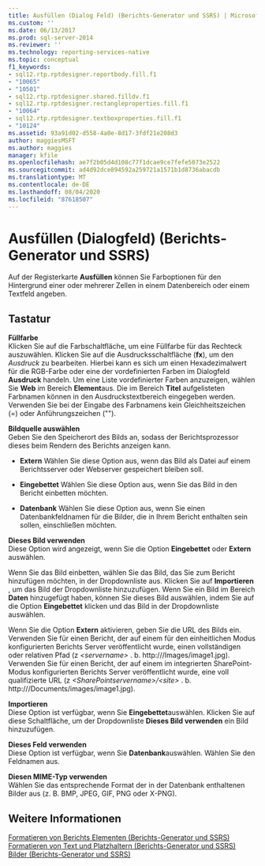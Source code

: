```yaml
---
title: Ausfüllen (Dialog Feld) (Berichts-Generator und SSRS) | Microsoft-Dokumentation
ms.custom: ''
ms.date: 06/13/2017
ms.prod: sql-server-2014
ms.reviewer: ''
ms.technology: reporting-services-native
ms.topic: conceptual
f1_keywords:
- sql12.rtp.rptdesigner.reportbody.fill.f1
- "10065"
- "10501"
- sql12.rtp.rptdesigner.shared.filldv.f1
- sql12.rtp.rptdesigner.rectangleproperties.fill.f1
- "10064"
- sql12.rtp.rptdesigner.textboxproperties.fill.f1
- "10124"
ms.assetid: 93a91d02-d558-4a0e-8d17-3fdf21e208d3
author: maggiesMSFT
ms.author: maggies
manager: kfile
ms.openlocfilehash: ae7f2b05d4d108c77f1dcae9ce7fefe5073e2522
ms.sourcegitcommit: ad4d92dce894592a259721a1571b1d8736abacdb
ms.translationtype: MT
ms.contentlocale: de-DE
ms.lasthandoff: 08/04/2020
ms.locfileid: "87618507"
---
```

# <a name="fill-dialog-box-report-builder-and-ssrs"></a>Ausfüllen (Dialogfeld) (Berichts-Generator und SSRS)
  Auf der Registerkarte **Ausfüllen** können Sie Farboptionen für den Hintergrund einer oder mehrerer Zellen in einem Datenbereich oder einem Textfeld angeben.  
  
## <a name="options"></a>Tastatur  
 **Füllfarbe**  
 Klicken Sie auf die Farbschaltfläche, um eine Füllfarbe für das Rechteck auszuwählen. Klicken Sie auf die Ausdrucksschaltfläche (**fx**), um den _Ausdruck_ zu bearbeiten. Hierbei kann es sich um einen Hexadezimalwert für die RGB-Farbe oder eine der vordefinierten Farben im Dialogfeld **Ausdruck** handeln. Um eine Liste vordefinierter Farben anzuzeigen, wählen Sie **Web** im Bereich **Element**aus. Die im Bereich **Titel** aufgelisteten Farbnamen können in den Ausdruckstextbereich eingegeben werden. Verwenden Sie bei der Eingabe des Farbnamens kein Gleichheitszeichen (=) oder Anführungszeichen ("").  
  
 **Bildquelle auswählen**  
 Geben Sie den Speicherort des Bilds an, sodass der Berichtsprozessor dieses beim Rendern des Berichts anzeigen kann.  
  
-   **Extern** Wählen Sie diese Option aus, wenn das Bild als Datei auf einem Berichtsserver oder Webserver gespeichert bleiben soll.  
  
-   **Eingebettet** Wählen Sie diese Option aus, wenn Sie das Bild in den Bericht einbetten möchten.  
  
-   **Datenbank** Wählen Sie diese Option aus, wenn Sie einen Datenbankfeldnamen für die Bilder, die in Ihrem Bericht enthalten sein sollen, einschließen möchten.  
  
 **Dieses Bild verwenden**  
 Diese Option wird angezeigt, wenn Sie die Option **Eingebettet** oder **Extern** auswählen.  
  
 Wenn Sie das Bild einbetten, wählen Sie das Bild, das Sie zum Bericht hinzufügen möchten, in der Dropdownliste aus. Klicken Sie auf **Importieren** , um das Bild der Dropdownliste hinzuzufügen. Wenn Sie ein Bild im Bereich **Daten** hinzugefügt haben, können Sie dieses Bild auswählen, indem Sie auf die Option **Eingebettet** klicken und das Bild in der Dropdownliste auswählen.  
  
 Wenn Sie die Option **Extern** aktivieren, geben Sie die URL des Bilds ein. Verwenden Sie für einen Bericht, der auf einem für den einheitlichen Modus konfigurierten Berichts Server veröffentlicht wurde, einen vollständigen oder relativen Pfad (z *\<servername>* . b. http:///Images/image1.jpg). Verwenden Sie für einen Bericht, der auf einem im integrierten SharePoint-Modus konfigurierten Berichts Server veröffentlicht wurde, eine voll qualifizierte URL (z *\<SharePointservername>/\<site>* . b. http:///Documents/images/image1.jpg).  
  
 **Importieren**  
 Diese Option ist verfügbar, wenn Sie **Eingebettet**auswählen. Klicken Sie auf diese Schaltfläche, um der Dropdownliste **Dieses Bild verwenden** ein Bild hinzuzufügen.  
  
 **Dieses Feld verwenden**  
 Diese Option ist verfügbar, wenn Sie **Datenbank**auswählen. Wählen Sie den Feldnamen aus.  
  
 **Diesen MIME-Typ verwenden**  
 Wählen Sie das entsprechende Format der in der Datenbank enthaltenen Bilder aus (z. B. BMP, JPEG, GIF, PNG oder X-PNG).  
  
## <a name="see-also"></a>Weitere Informationen  
 [Formatieren von Berichts Elementen &#40;Berichts-Generator und SSRS&#41;](report-design/formatting-report-items-report-builder-and-ssrs.md)   
 [Formatieren von Text und Platzhaltern &#40;Berichts-Generator und SSRS&#41;](report-design/formatting-text-and-placeholders-report-builder-and-ssrs.md)   
 [Bilder &#40;Berichts-Generator und SSRS&#41;](report-design/images-report-builder-and-ssrs.md)  
  
  
